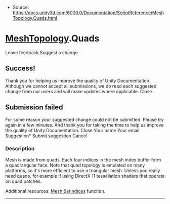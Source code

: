 * Source: https://docs.unity3d.com/6000.0/Documentation/ScriptReference/MeshTopology.Quads.html

#  [MeshTopology](https://docs.unity3d.com/6000.0/Documentation/ScriptReference/MeshTopology.html).Quads
Leave feedback
Suggest a change
## Success!
Thank you for helping us improve the quality of Unity Documentation. Although we cannot accept all submissions, we do read each suggested change from our users and will make updates where applicable.
Close
## Submission failed
For some reason your suggested change could not be submitted. Please <a>try again</a> in a few minutes. And thank you for taking the time to help us improve the quality of Unity Documentation.
Close
Your name Your email Suggestion* Submit suggestion
Cancel
### Description
Mesh is made from quads.
Each four indices in the mesh index buffer form a quadrangular face. Note that quad topology is emulated on many platforms, so it's more efficient to use a triangular mesh. Unless you really need quads, for example if using DirectX 11 tessellation shaders that operate on quad patches.  
  
Additional resources: [Mesh.SetIndices](https://docs.unity3d.com/6000.0/Documentation/ScriptReference/Mesh.SetIndices.html) function.
* * *
